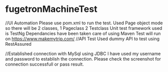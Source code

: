 # fugetronMachineTest
//UI Automation
Please use pom.xml to run the test.
Used Page object mode so there will be 2 classes, 1 Pageclass 2 Testclass
Unit test framework used is TestNg
Dependancies have been taken care of using Maven
Test will run on https://www.makemytrip.com/
//API Test
Used dummy API to test using RestAssured

//Established connection with MySql using JDBC
I have used my username and password to establish the connection.
Please check the screenshot for connection successfull or pass result.
